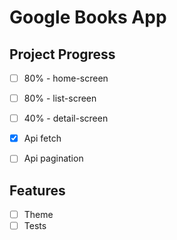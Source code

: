 # Google Books App

## Project Progress
- [ ] 80% - home-screen
- [ ] 80% - list-screen
- [ ] 40% - detail-screen
- [x] Api fetch
- [ ] Api pagination

 
## Features
- [ ] Theme
- [ ] Tests
